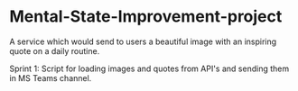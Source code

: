 # Mental-State-Improvement-project
A service which would send to users a beautiful image with an inspiring quote on a daily routine.

Sprint 1:
Script for loading images and quotes from API's and sending them in MS Teams channel.
